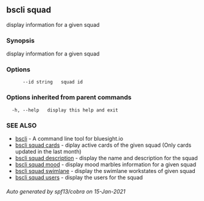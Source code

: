## bscli squad

display information for a given squad

### Synopsis

display information for a given squad
	

### Options

```
      --id string   squad id
```

### Options inherited from parent commands

```
  -h, --help   display this help and exit
```

### SEE ALSO

* [bscli](bscli.md)	 - A command line tool for bluesight.io
* [bscli squad cards](bscli_squad_cards.md)	 - diplay active cards of the given squad (Only cards updated in the last month)
* [bscli squad description](bscli_squad_description.md)	 - display the name and description for the squad
* [bscli squad mood](bscli_squad_mood.md)	 - display mood marbles information for a given squad
* [bscli squad swimlane](bscli_squad_swimlane.md)	 - display the swimlane workstates of given squad
* [bscli squad users](bscli_squad_users.md)	 - display the users for the squad

###### Auto generated by spf13/cobra on 15-Jan-2021
